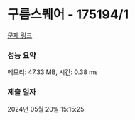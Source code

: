 # 구름스퀘어 - 175194/1 

[문제 링크](https://level.goorm.io/exam/175194/%EA%B5%AC%EB%A6%84-%EC%8A%A4%ED%80%98%EC%96%B4/quiz/1) 

### 성능 요약

메모리: 47.33 MB, 시간: 0.38 ms

### 제출 일자

2024년 05월 20일 15:15:25

